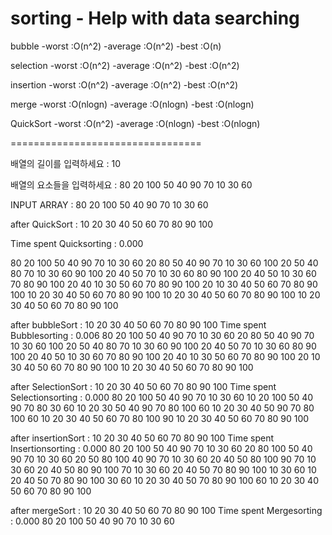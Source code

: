 # sorting - Help with data searching
bubble
-worst   :O(n^2)
-average :O(n^2)
-best    :O(n)

selection 
-worst   :O(n^2)
-average :O(n^2)
-best    :O(n^2)

insertion 
-worst   :O(n^2)
-average :O(n^2)
-best    :O(n^2)

merge 
-worst   :O(nlogn)
-average :O(nlogn)
-best    :O(nlogn)

QuickSort 
-worst   :O(n^2)
-average :O(nlogn)
-best    :O(nlogn)

=================================

배열의 길이를 입력하세요 : 10

배열의 요소들을 입력하세요 : 80 20 100 50 40 90 70 10 30 60

INPUT ARRAY : 80 20 100 50 40 90 70 10 30 60


after QuickSort  : 10 20 30 40 50 60 70 80 90 100

Time spent Quicksorting : 0.000

80 20 100 50 40 90 70 10 30 60
20 80 50 40 90 70 10 30 60 100
20 50 40 80 70 10 30 60 90 100
20 40 50 70 10 30 60 80 90 100
20 40 50 10 30 60 70 80 90 100
20 40 10 30 50 60 70 80 90 100
20 10 30 40 50 60 70 80 90 100
10 20 30 40 50 60 70 80 90 100
10 20 30 40 50 60 70 80 90 100
10 20 30 40 50 60 70 80 90 100

after bubbleSort  : 10 20 30 40 50 60 70 80 90 100
Time spent Bubblesorting : 0.006
80 20 100 50 40 90 70 10 30 60
20 80 50 40 90 70 10 30 60 100
20 50 40 80 70 10 30 60 90 100
20 40 50 70 10 30 60 80 90 100
20 40 50 10 30 60 70 80 90 100
20 40 10 30 50 60 70 80 90 100
20 10 30 40 50 60 70 80 90 100
10 20 30 40 50 60 70 80 90 100

after SelectionSort  : 10 20 30 40 50 60 70 80 90 100
Time spent Selectionsorting : 0.000
80 20 100 50 40 90 70 10 30 60
10 20 100 50 40 90 70 80 30 60
10 20 30 50 40 90 70 80 100 60
10 20 30 40 50 90 70 80 100 60 
10 20 30 40 50 60 70 80 100 90 
10 20 30 40 50 60 70 80 90 100

after insertionSort  : 10 20 30 40 50 60 70 80 90 100
Time spent Insertionsorting : 0.000
80 20 100 50 40 90 70 10 30 60
20 80 100 50 40 90 70 10 30 60
20 50 80 100 40 90 70 10 30 60
20 40 50 80 100 90 70 10 30 60
20 40 50 80 90 100 70 10 30 60
20 40 50 70 80 90 100 10 30 60
10 20 40 50 70 80 90 100 30 60
10 20 30 40 50 70 80 90 100 60
10 20 30 40 50 60 70 80 90 100

after mergeSort  : 10 20 30 40 50 60 70 80 90 100
Time spent Mergesorting : 0.000
80 20 100 50 40 90 70 10 30 60